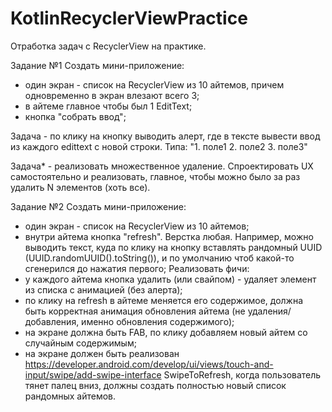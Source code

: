# KotlinRecyclerViewPractice

Отработка задач с RecyclerView на практике.

Задание №1 
Создать мини-приложение:
- один экран - список на RecyclerView из 10 айтемов, причем одновременно в экран влезают всего 3;
- в айтеме главное чтобы был 1 EditText;
- кнопка "собрать ввод";

Задача - по клику на кнопку выводить алерт, где в тексте вывести ввод из каждого edittext с новой строки.
Типа: "1. поле1 
       2. поле2 
       3. поле3"

Задача* - реализовать множественное удаление. Спроектировать UX самостоятельно и реализовать, главное, чтобы можно было за раз удалить N элементов (хоть все).

Задание №2 
Создать мини-приложение:
- один экран - список на RecyclerView из 10 айтемов;
- внутри айтема кнопка "refresh". Верстка любая. Например, можно выводить текст, куда по клику на кнопку вставлять рандомный UUID (UUID.randomUUID().toString()), и по умолчанию чтоб какой-то сгенерился до нажатия первого;
  Реализовать фичи:
- у каждого айтема кнопка удалить (или свайпом) - удаляет элемент из списка с анимацией (без алерта);
- по клику на refresh в айтеме меняется его содержимое, должна быть корректная анимация обновления айтема (не удаления/добавления, именно обновления содержимого);
- на экране должна быть FAB, по клику добавляем новый айтем со случайным содержимым;
- на экране должен быть реализован https://developer.android.com/develop/ui/views/touch-and-input/swipe/add-swipe-interface SwipeToRefresh, когда пользователь тянет палец вниз, должны создать полностью новый список рандомных айтемов.
